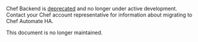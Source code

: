 
Chef Backend is [deprecated](/versions/#deprecated-products-and-versions) and no longer under active development. Contact your Chef account representative for information about migrating to Chef Automate HA.

This document is no longer maintained.

